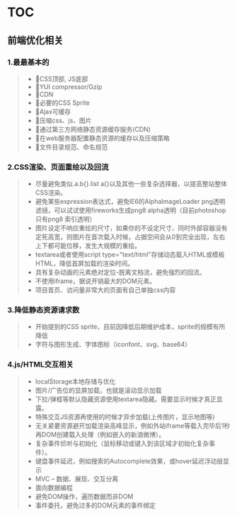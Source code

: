 [//]: # (2017-07-29 html 显示目录)
# TOC

## 前端优化相关

### 1.最最基本的
>* CSS顶部, JS底部
>* YUI compressor/Gzip
>* CDN
>* 必要的CSS Sprite
>* Ajax可缓存
>* 压缩css、js、图片
>* 通过第三方网络静态资源缓存服务(CDN)
>* 在web服务器配置静态资源的缓存以及压缩策略
>* 文件目录规范、命名规范

### 2.CSS渲染、页面重绘以及回流
>* 尽量避免类似.a.b{}.list a{}以及其他一些复杂选择器，以提高整站整体CSS渲染。
>* 避免某些expression表达式，避免IE6的AlphaImageLoader png透明滤镜，可以试试使用fireworks生成png8 alpha透明（目前photoshop只有png8 索引透明）
>* 图片设定不响应重绘的尺寸，如果你的<img>不设定尺寸、同时外部容器没有定死高宽，则图片在首次载入时候，占据空间会从0到完全出现，左右上下都可能位移，发生大规模的重绘。
>* textarea或者使用script type="text/html"存储动态载入HTML或模板HTML，降低首屏加载的渲染时间。
>* 具有复杂动画的元素绝对定位-脱离文档流，避免强烈的回流。
>* 不使用iframe，据说开销最大的DOM元素。
>* 项目首页、访问量非常大的页面有自己单独css内容

### 3.降低静态资源请求数
>* 开始提到的CSS sprite，目前因降低后期维护成本，sprite的规模有所降低
>* 字符与图形生成、字体图标（iconfont、svg、base64）

### 4.js/HTML交互相关
>* localStorage本地存储与优化
>* 图片/广告位的显屏加载，也就是滚动显示加载
>* 下拉/弹框等默认隐藏资源使用textarea隐藏。需要显示时候才真正显露。
>* 特殊交互JS资源再使用的时候才异步加载(上传图片，显示地图等)
>* 无关紧要资源避开加载渲染高峰显示，例如外站iframe等载入完毕后1秒再DOM创建载入处理（例如嵌入的新浪微博）。
>* 复杂事件侦听与初始化（鼠标移动或键入到该区域才初始化复杂事件）。
>* 键盘事件延迟，例如搜索的Autocomplete效果，或hover延迟浮动层显示
>* MVC – 数据、展现、交互分离
>* 面向数据编程
>* 避免DOM操作，遍历数据而非DOM
>* 事件委托，避免过多的DOM元素的事件绑定